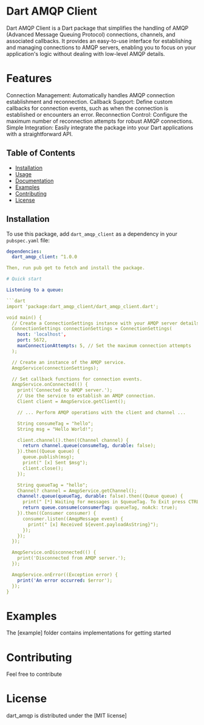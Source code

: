 # Dart AMQP Client

Dart AMQP Client is a Dart package that simplifies the handling of AMQP (Advanced Message Queuing Protocol) connections, channels, and associated callbacks. It provides an easy-to-use interface for establishing and managing connections to AMQP servers, enabling you to focus on your application's logic without dealing with low-level AMQP details.

# Features
Connection Management: Automatically handles AMQP connection establishment and reconnection.
Callback Support: Define custom callbacks for connection events, such as when the connection is established or encounters an error.
Reconnection Control: Configure the maximum number of reconnection attempts for robust AMQP connections.
Simple Integration: Easily integrate the package into your Dart applications with a straightforward API.

## Table of Contents

- [Installation](#installation)
- [Usage](#usage)
- [Documentation](#documentation)
- [Examples](#examples)
- [Contributing](#contributing)
- [License](#license)

## Installation

To use this package, add `dart_amqp_client` as a dependency in your `pubspec.yaml` file:

```yaml
dependencies:
  dart_amqp_client: ^1.0.0

Then, run pub get to fetch and install the package.

# Quick start

Listening to a queue:

```dart
import 'package:dart_amqp_client/dart_amqp_client.dart';

void main() {
  // Create a ConnectionSettings instance with your AMQP server details.
  ConnectionSettings connectionSettings = ConnectionSettings(
    host: 'localhost',
    port: 5672,
    maxConnectionAttempts: 5, // Set the maximum connection attempts
  );

  // Create an instance of the AMQP service.
  AmqpService(connectionSettings);

  // Set callback functions for connection events.
  AmqpService.onConnected(() {
    print('Connected to AMQP server.');
    // Use the service to establish an AMQP connection.
    Client client = AmqpService.getClient();

    // ... Perform AMQP operations with the client and channel ...

    String consumeTag = "hello";
    String msg = "Hello World!";

    client.channel().then((Channel channel) {
      return channel.queue(consumeTag, durable: false);
    }).then((Queue queue) {
      queue.publish(msg);
      print(" [x] Sent $msg");
      client.close();
    });

    String queueTag = "hello";
    Channel? channel = AmqpService.getChannel();
    channel!.queue(queueTag, durable: false).then((Queue queue) {
      print(" [*] Waiting for messages in $queueTag. To Exit press CTRL+C");
      return queue.consume(consumerTag: queueTag, noAck: true);
    }).then((Consumer consumer) {
      consumer.listen((AmqpMessage event) {
        print(" [x] Received ${event.payloadAsString}");
      });
    });
  });

  AmqpService.onDisconnected(() {
    print('Disconnected from AMQP server.');
  });

  AmqpService.onError((Exception error) {
    print('An error occurred: $error');
  });
}

```
# Examples

The [example] folder contains implementations for getting started 

# Contributing
Feel free to contribute

# License

dart\_amqp is distributed under the [MIT license]